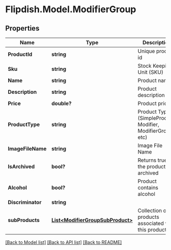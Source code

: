 # Flipdish.Model.ModifierGroup
## Properties

Name | Type | Description | Notes
------------ | ------------- | ------------- | -------------
**ProductId** | **string** | Unique product id | [optional] 
**Sku** | **string** | Stock Keeping Unit (SKU) | [optional] 
**Name** | **string** | Product name | [optional] 
**Description** | **string** | Product description | [optional] 
**Price** | **double?** | Product price | [optional] 
**ProductType** | **string** | Product Type (SimpleProduct, Modifier, ModifierGroup, etc) | [optional] 
**ImageFileName** | **string** | Image File Name | [optional] 
**IsArchived** | **bool?** | Returns true if the product is archived | [optional] 
**Alcohol** | **bool?** | Product contains alcohol | [optional] 
**Discriminator** | **string** |  | 
**subProducts** | [**List&lt;ModifierGroupSubProduct&gt;**](ModifierGroupSubProduct.md) | Collection of products associated with this product | [optional] 

[[Back to Model list]](../README.md#documentation-for-models) [[Back to API list]](../README.md#documentation-for-api-endpoints) [[Back to README]](../README.md)

